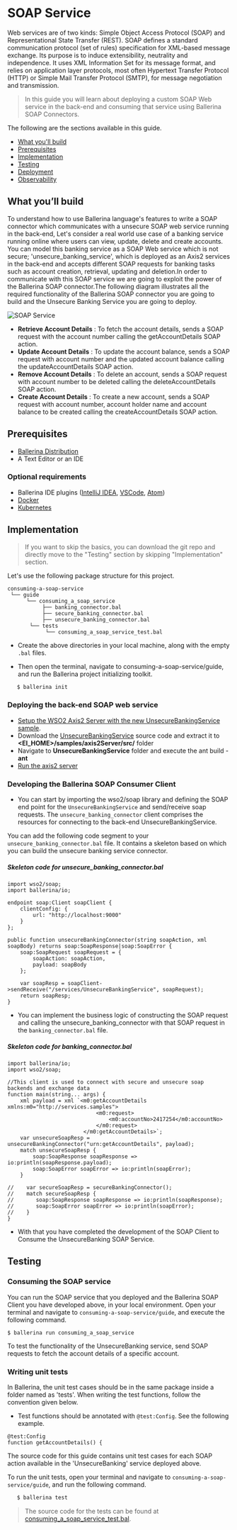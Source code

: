 # SOAP Service
Web services are of two kinds: Simple Object Access Protocol (SOAP) and Representational State Transfer (REST). 
SOAP defines a standard communication protocol (set of rules) specification for XML-based message exchange. 
Its purpose is to induce extensibility, neutrality and independence. It uses XML Information Set for its message format, and relies on application layer protocols, most often Hypertext Transfer Protocol (HTTP) or Simple Mail Transfer Protocol (SMTP), for message negotiation and transmission.

> In this guide you will learn about deploying a custom SOAP Web service in the back-end and consuming that service using Ballerina SOAP Connectors.

The following are the sections available in this guide.

- [What you'll build](#what-youll-build)
- [Prerequisites](#prerequisites)
- [Implementation](#implementation)
- [Testing](#testing)
- [Deployment](#deployment)
- [Observability](#observability)

## What you’ll build 
To understand how to use Ballerina language's features to write a SOAP connector which communicates with a unsecure SOAP web service running in the back-end, Let's consider a real world use case of a banking service running online where users can view, update, delete and create accounts. You can model this banking service as a SOAP Web service which is not secure; 'unsecure_banking_service', which is deployed as an Axis2 services in the back-end and accepts different SOAP requests for banking tasks such as account creation, retrieval, updating and deletion.In order to communicate with this SOAP service we are going to exploit the power of the Ballerina SOAP connector.The following diagram illustrates all the required functionality of the Ballerina SOAP connector you are going to build and the Unsecure Banking Service you are going to deploy.

![SOAP Service](images/consuming-a-soap-service.svg "SOAP Service")

- **Retrieve Account Details** : To fetch the account details, sends a SOAP request with the account number calling the getAccountDetails SOAP action.
- **Update Account Details** : To update the account balance, sends a SOAP request with account number and the updated account balance calling the updateAccountDetails SOAP action.
- **Remove Account Details** : To delete an account, sends a SOAP request with account number to be deleted calling the deleteAccountDetails SOAP action.
- **Create Account Details** : To create a new account, sends a SOAP request with account number, account holder name and account balance to be created calling the createAccountDetails SOAP action.

## Prerequisites
 
- [Ballerina Distribution](https://ballerina.io/learn/getting-started/)
- A Text Editor or an IDE 

### Optional requirements
- Ballerina IDE plugins ([IntelliJ IDEA](https://plugins.jetbrains.com/plugin/9520-ballerina), [VSCode](https://marketplace.visualstudio.com/items?itemName=WSO2.Ballerina), [Atom](https://atom.io/packages/language-ballerina))
- [Docker](https://docs.docker.com/engine/installation/)
- [Kubernetes](https://kubernetes.io/docs/setup/)

## Implementation

> If you want to skip the basics, you can download the git repo and directly move to the "Testing" section by skipping  "Implementation" section.

Let's use the following package structure for this project.

```
consuming-a-soap-service
 └── guide
      └── consuming_a_soap_service
           ├── banking_connector.bal
           ├── secure_banking_connector.bal
           ├── unsecure_banking_connector.bal
  	   └── tests
	        └── consuming_a_soap_service_test.bal
```

- Create the above directories in your local machine, along with the empty `.bal` files.

- Then open the terminal, navigate to consuming-a-soap-service/guide, and run the Ballerina project initializing toolkit.
```bash
   $ ballerina init
```

### Deploying the back-end SOAP web service
- [Setup the WSO2 Axis2 Server with the new UnsecureBankingService sample](https://docs.wso2.com/display/EI620/Setting+Up+the+ESB+Samples#SettingUptheESBSamples-Deployingsampleback-endservices).
- Download the [UnsecureBankingService](UnsecureBankingService.zip) source code and extract it to **<EI_HOME>/samples/axis2Server/src/** folder
- Navigate to **UnsecureBankingService** folder and execute the ant build - **ant**
- [Run the axis2 server](https://docs.wso2.com/display/EI620/Setting+Up+the+ESB+Samples#SettingUptheESBSamples-StartingtheAxis2server)

### Developing the Ballerina SOAP Consumer Client

- You can start by importing the wso2/soap library and defining the SOAP end point for the `UnsecureBankingService` and send/receive soap requests. The `unsecure_banking_connector` client comprises the resources for connecting to the back-end UnsecureBankingService.

You can add the following code segment to your `unsecure_banking_connector.bal` file. It contains a skeleton based on which you can build the unsecure banking service connector.

##### Skeleton code for unsecure_banking_connector.bal

```ballerina
import wso2/soap;
import ballerina/io;

endpoint soap:Client soapClient {
    clientConfig: {
        url: "http://localhost:9000"
    }
};

public function unsecureBankingConnector(string soapAction, xml soapBody) returns soap:SoapResponse|soap:SoapError {
    soap:SoapRequest soapRequest = {
        soapAction: soapAction,
        payload: soapBody
    };

    var soapResp = soapClient->sendReceive("/services/UnsecureBankingService", soapRequest);
    return soapResp;
}
```
- You can implement the business logic of constructing the SOAP request and calling the unsecure_banking_connector with that SOAP request in the `banking_connector.bal` file.

##### Skeleton code for banking_connector.bal

```ballerina
import ballerina/io;
import wso2/soap;

//This client is used to connect with secure and unsecure soap backends and exchange data
function main(string... args) {
    xml payload = xml `<m0:getAccountDetails xmlns:m0="http://services.samples">
                            <m0:request>
                                <m0:accountNo>2417254</m0:accountNo>
                            </m0:request>
                        </m0:getAccountDetails>`;
    var unsecureSoapResp = unsecureBankingConnector("urn:getAccountDetails", payload);
    match unsecureSoapResp {
        soap:SoapResponse soapResponse => io:println(soapResponse.payload);
        soap:SoapError soapError => io:println(soapError);
    }

//    var secureSoapResp = secureBankingConnector();
//    match secureSoapResp {
//       soap:SoapResponse soapResponse => io:println(soapResponse);
//       soap:SoapError soapError => io:println(soapError);
//    }
}
```
- With that you have completed the development of the SOAP Client to Consume the UnsecureBanking SOAP Service.

## Testing 

### Consuming the SOAP service 

You can run the SOAP service that you deployed and the Ballerina SOAP Client you have developed above, in your local environment. Open your terminal and navigate to `consuming-a-soap-service/guide`, and execute the following command.
```
$ ballerina run consuming_a_soap_service
```

To test the functionality of the UnsecureBanking service, send SOAP requests to fetch the account details of a specific account.

### Writing unit tests

In Ballerina, the unit test cases should be in the same package inside a folder named as 'tests'. When writing the test functions, follow the convention given below.
- Test functions should be annotated with `@test:Config`. See the following example.
```ballerina
@test:Config
function getAccountDetails() {
```

The source code for this guide contains unit test cases for each SOAP action available in the 'UnsecureBanking' service deployed above.

To run the unit tests, open your terminal and navigate to `consuming-a-soap-service/guide`, and run the following command.
```bash
   $ ballerina test
```

> The source code for the tests can be found at [consuming_a_soap_service_test.bal](https://github.com/ballerina-by-guide/consuming-a-soap-service/blob/master/guide/consuming_a_soap_service/tests/consuming_a_soap_service_test.bal).



